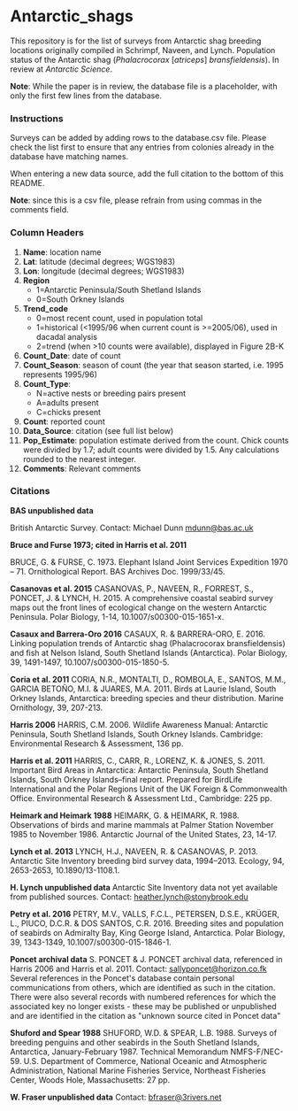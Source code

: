 # Antarctic_shags
This repository is for the list of surveys from Antarctic shag breeding locations originally compiled in Schrimpf, Naveen, and Lynch. Population status of the Antarctic shag (*Phalacrocorax* [*atriceps*] *bransfieldensis*). In review at *Antarctic Science*.

**Note**: While the paper is in review, the database file is a placeholder, with only the first few lines from the database.


### Instructions
Surveys can be added by adding rows to the database.csv file. Please check the list first to ensure that any entries from colonies already in the database have matching names.

When entering a new data source, add the full citation to the bottom of this README.

**Note**: since this is a csv file, please refrain from using commas in the comments field.


### Column Headers

1. **Name**: location name
2. **Lat**: latitude (decimal degrees; WGS1983)
3. **Lon**: longitude (decimal degrees; WGS1983)
4. **Region**
	+ 1=Antarctic Peninsula/South Shetland Islands
	+ 0=South Orkney Islands
5. **Trend_code**
	+ 0=most recent count, used in population total
	+ 1=historical (<1995/96 when current count is >=2005/06), used in dacadal analysis
	+ 2=trend (when >10 counts were available), displayed in Figure 2B-K
6. **Count_Date**: date of count
7. **Count_Season**: season of count (the year that season started, i.e. 1995 represents 1995/96)
8. **Count_Type**:
	+ N=active nests or breeding pairs present
	+ A=adults present
	+ C=chicks present
9. **Count**: reported count
10. **Data_Source**: citation (see full list below)
11. **Pop_Estimate**: population estimate derived from the count. Chick counts were divided by 1.7; adult counts were divided by 1.5. Any calculations rounded to the nearest integer.
12. **Comments**: Relevant comments


### Citations

**BAS unpublished data**

British Antarctic Survey. Contact: Michael Dunn mdunn@bas.ac.uk

**Bruce and Furse 1973; cited in Harris et al. 2011**

BRUCE, G. & FURSE, C. 1973. Elephant Island Joint Services Expedition 1970 – 71. Ornithological Report. BAS Archives Doc. 1999/33/45.

**Casanovas et al. 2015**
CASANOVAS, P., NAVEEN, R., FORREST, S., PONCET, J. & LYNCH, H. 2015. A comprehensive coastal seabird survey maps out the front lines of ecological change on the western Antarctic Peninsula. Polar Biology, 1-14, 10.1007/s00300-015-1651-x.

**Casaux and Barrera-Oro 2016**
CASAUX, R. & BARRERA-ORO, E. 2016. Linking population trends of Antarctic shag (Phalacrocorax bransfieldensis) and fish at Nelson Island, South Shetland Islands (Antarctica). Polar Biology, 39, 1491-1497, 10.1007/s00300-015-1850-5.

**Coria et al. 2011**
CORIA, N.R., MONTALTI, D., ROMBOLA, E., SANTOS, M.M., GARCIA BETOÑO, M.I. & JUARES, M.A. 2011. Birds at Laurie Island, South Orkney Islands, Antarctica: breeding species and theur distribution. Marine Ornithology, 39, 207-213.

**Harris 2006**
HARRIS, C.M. 2006. Wildlife Awareness Manual: Antarctic Peninsula, South Shetland Islands, South Orkney Islands. Cambridge: Environmental Research & Assessment, 136 pp.

**Harris et al. 2011**
HARRIS, C., CARR, R., LORENZ, K. & JONES, S. 2011. Important Bird Areas in Antarctica: Antarctic Peninsula, South Shetland Islands, South Orkney Islands–final report. Prepared for BirdLife International and the Polar Regions Unit of the UK Foreign & Commonwealth Office. Environmental Research & Assessment Ltd.,  Cambridge: 225 pp.

**Heimark and Heimark 1988**
HEIMARK, G. & HEIMARK, R. 1988. Observations of birds and marine mammals at Palmer Station November 1985 to November 1986. Antarctic Journal of the United States, 23, 14-17.

**Lynch et al. 2013**
LYNCH, H.J., NAVEEN, R. & CASANOVAS, P. 2013. Antarctic Site Inventory breeding bird survey data, 1994–2013. Ecology, 94, 2653-2653, 10.1890/13-1108.1.

**H. Lynch unpublished data**
Antarctic Site Inventory data not yet available from published sources. Contact: heather.lynch@stonybrook.edu

**Petry et al. 2016**
PETRY, M.V., VALLS, F.C.L., PETERSEN, D.S.E., KRÜGER, L., PIUCO, D.C.R. & DOS SANTOS, C.R. 2016. Breeding sites and population of seabirds on Admiralty Bay, King George Island, Antarctica. Polar Biology, 39, 1343-1349, 10.1007/s00300-015-1846-1.

**Poncet archival data**
S. PONCET & J. PONCET archival data, referenced in Harris 2006 and Harris et al. 2011. Contact: sallyponcet@horizon.co.fk
Several references in the Poncet's database contain personal communications from others, which are identified as such in the citation. There were also several records with numbered references for which the associated key no longer exists - these may be published or unpublished and are identified in the citation as "unknown source cited in Poncet data"

**Shuford and Spear 1988**
SHUFORD, W.D. & SPEAR, L.B. 1988. Surveys of breeding penguins and other seabirds in the South Shetland Islands, Antarctica, January-February 1987. Technical Memorandum NMFS-F/NEC-59. U.S. Department of Commerce, National Oceanic and Atmospheric Administration, National Marine Fisheries Service, Northeast Fisheries Center,  Woods Hole, Massachusetts: 27 pp.

**W. Fraser unpublished data**
Contact: bfraser@3rivers.net
